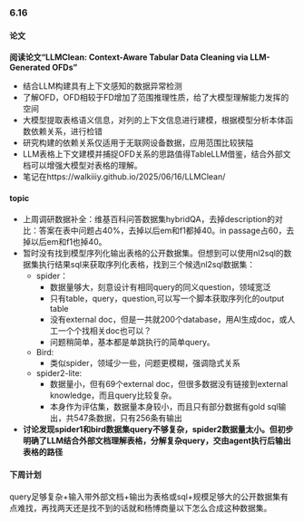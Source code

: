 ### 6.16
####  **论文**
**阅读论文“LLMClean: Context-Aware Tabular Data Cleaning via LLM-Generated OFDs”**
- 结合LLM构建具有上下文感知的数据异常检测
- 了解OFD，OFD相较于FD增加了范围推理性质，给了大模型理解能力发挥的空间
- 大模型提取表格语义信息，对列的上下文信息进行建模，根据模型分析本体函数依赖关系，进行检错
- 研究构建的依赖关系仅适用于无联网设备数据，应用范围比较狭隘
- LLM表格上下文建模并捕捉OFD关系的思路值得TableLLM借鉴，结合外部文档可以增强大模型对表格的理解。
- 笔记在https://walkiiiy.github.io/2025/06/16/LLMClean/
#### **topic**
- 上周调研数据补全：维基百科问答数据集hybridQA，去掉description的对比：答案在表中问题占40%，去掉以后em和f1都掉40。in passage占60，去掉以后em和f1也掉40。
- 暂时没有找到模型序列化输出表格的公开数据集。但想到可以使用nl2sql的数据集执行结果sql来获取序列化表格，找到三个候选nl2sql数据集：
  - spider：
    - 数据量够大，刻意设计有相同query的同义question，领域宽泛
    - 只有table，query，question,可以写一个脚本获取序列化的output table
    - 没有external doc，但是一共就200个database，用AI生成doc，或人工一个个找相关doc也可以？
    - 问题稍简单，基本都是单跳执行的简单query。 
  - Bird:
    - 类似spider，领域少一些，问题更模糊，强调隐式关系
  - spider2-lite:
    - 数据量小，但有69个external doc，但很多数据没有链接到external knowledge，而且query比较复杂。
    - 本身作为评估集，数据量本身较小，而且只有部分数据有gold sql输出，共547条数据，只有256条有输出
- **讨论发现spider1和bird数据集query不够复杂，spider2数据量太小。但初步明确了LLM结合外部文档理解表格，分解复杂query，交由agent执行后输出表格的路径**
#### **下周计划**
query足够复杂+输入带外部文档+输出为表格或sql+规模足够大的公开数据集有点难找，再找两天还是找不到的话就和杨博商量以下怎么合成这种数据集。